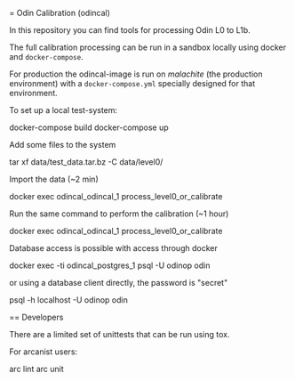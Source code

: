 = Odin Calibration (odincal)

In this repository you can find tools for processing Odin L0 to L1b.

The full calibration processing can be run in a sandbox locally using docker
and `docker-compose`.

For production the odincal-image is run on _malachite_ (the production
environment) with a `docker-compose.yml` specially designed for that
environment.

To set up a local test-system:

  docker-compose build
  docker-compose up

Add some files to the system

  tar xf data/test_data.tar.bz -C data/level0/

Import the data (~2 min)

  docker exec odincal_odincal_1 process_level0_or_calibrate

Run the same command to perform the calibration (~1 hour)

  docker exec odincal_odincal_1 process_level0_or_calibrate

Database access is possible with access through docker

  docker exec -ti odincal_postgres_1 psql -U odinop odin

or using a database client directly, the password is "secret"

  psql -h localhost -U odinop  odin


== Developers

There are a limited set of unittests that can be run using tox.

For arcanist users:

  arc lint
  arc unit
